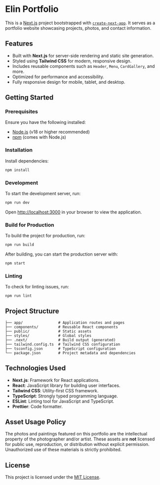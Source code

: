 # Elin Portfolio

This is a [Next.js](https://nextjs.org/) project bootstrapped with [`create-next-app`](https://github.com/vercel/next.js/tree/canary/packages/create-next-app). It serves as a portfolio website showcasing projects, photos, and contact information.

## Features

- Built with **Next.js** for server-side rendering and static site generation.
- Styled using **Tailwind CSS** for modern, responsive design.
- Includes reusable components such as `Header`, `Menu`, `CardGallery`, and more.
- Optimized for performance and accessibility.
- Fully responsive design for mobile, tablet, and desktop.

## Getting Started

### Prerequisites

Ensure you have the following installed:

- [Node.js](https://nodejs.org/) (v18 or higher recommended)
- [npm](https://www.npmjs.com/) (comes with Node.js)

### Installation

Install dependencies:

```bash
npm install
```

### Development

To start the development server, run:

```bash
npm run dev
```

Open [http://localhost:3000](http://localhost:3000) in your browser to view the application.

### Build for Production

To build the project for production, run:

```bash
npm run build
```

After building, you can start the production server with:

```bash
npm start
```

### Linting

To check for linting issues, run:

```bash
npm run lint
```

## Project Structure

```
├── app/                # Application routes and pages
├── components/         # Reusable React components
├── public/             # Static assets
├── styles/             # Global styles
├── .next/              # Build output (generated)
├── tailwind.config.ts  # Tailwind CSS configuration
├── tsconfig.json       # TypeScript configuration
└── package.json        # Project metadata and dependencies
```

## Technologies Used

- **Next.js**: Framework for React applications.
- **React**: JavaScript library for building user interfaces.
- **Tailwind CSS**: Utility-first CSS framework.
- **TypeScript**: Strongly typed programming language.
- **ESLint**: Linting tool for JavaScript and TypeScript.
- **Prettier**: Code formatter.

## Asset Usage Policy

The photos and paintings featured on this portfolio are the intellectual property of the photographer and/or artist. These assets are **not** licensed for public use, reproduction, or distribution without explicit permission. Unauthorized use of these materials is strictly prohibited.

## License

This project is licensed under the [MIT License](LICENSE).
